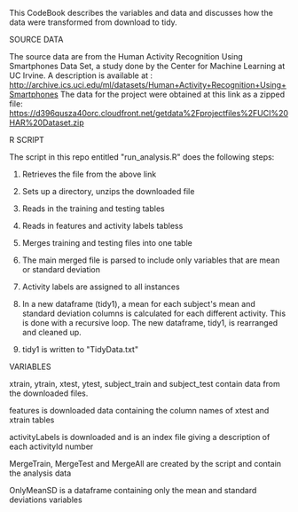 This CodeBook describes the variables and data and discusses how the data were transformed from download to tidy.

SOURCE DATA

The source data are from the Human Activity Recognition Using Smartphones Data Set, a study done by the Center for Machine Learning at UC Irvine. A description is available at : http://archive.ics.uci.edu/ml/datasets/Human+Activity+Recognition+Using+Smartphones 
The data for the project were obtained at this link as a zipped file: https://d396qusza40orc.cloudfront.net/getdata%2Fprojectfiles%2FUCI%20HAR%20Dataset.zip


R SCRIPT

The script in this repo entitled "run_analysis.R" does the following steps:
1) Retrieves the file from the above link
2) Sets up a directory, unzips the downloaded file
3) Reads in the training and testing tables
4) Reads in features and activity labels tabless
5) Merges training and testing files into one table

6) The main merged file is parsed to include only variables that are mean or standard deviation
7) Activity labels are assigned to all instances

8) In a new dataframe (tidy1), a mean for each subject's mean and standard deviation columns is calculated for each different activity.  This is done with a recursive loop.
The new dataframe, tidy1, is rearranged and cleaned up.

9) tidy1 is written to "TidyData.txt"

VARIABLES

xtrain, ytrain, xtest, ytest, subject_train and subject_test contain data from the downloaded files.

features is downloaded data containing the column names of xtest and xtrain tables

activityLabels is downloaded and is an index file giving a description of each activityId number

MergeTrain, MergeTest and MergeAll are created by the script and contain the analysis data

OnlyMeanSD is a dataframe containing only the mean and standard deviations variables

